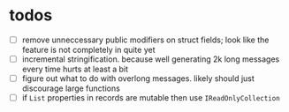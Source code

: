 # todos
- [ ] remove unneccessary public modifiers on struct fields; look like the feature is not completely in quite yet
- [ ] incremental stringification. because well generating 2k long messages every time hurts at least a bit
- [ ] figure out what to do with overlong messages. likely should just discourage large functions
- [ ] if `List` properties in records are mutable then use `IReadOnlyCollection`